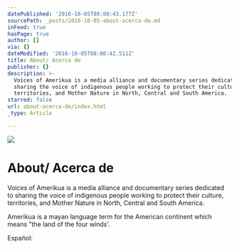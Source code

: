 ```yaml
---
datePublished: '2016-10-05T08:00:43.177Z'
sourcePath: _posts/2016-10-05-about-acerca-de.md
inFeed: true
hasPage: true
author: []
via: {}
dateModified: '2016-10-05T08:00:42.511Z'
title: About/ Acerca de
publisher: {}
description: >-
  Voices of Amerikua is a media alliance and documentary series dedicated to
  sharing the voice of indigenous people working to protect their culture,
  territories, and Mother Nature in North, Central and South America.
starred: false
url: about-acerca-de/index.html
_type: Article

---
```

![](https://the-grid-user-content.s3-us-west-2.amazonaws.com/e2a03e29-4e19-43c5-91c2-2be33dd1619e.jpg)

# About/ Acerca de

Voices of Amerikua is a media alliance and documentary series dedicated to sharing the voice of indigenous people working to protect their culture, territories, and Mother Nature in North, Central and South America.

Amerikua is a mayan language term for the American continent which means "the land of the four winds'.

Español: